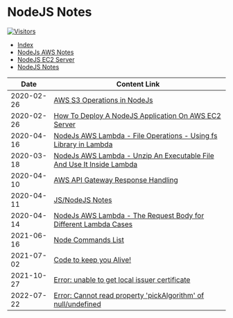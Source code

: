 # NodeJS Notes

[![Visitors](https://api.visitorbadge.io/api/visitors?path=aasisodiya.nodejs&label=aasisodiya/nodejs&labelColor=%23ffa500&countColor=%23263759&labelStyle=upper)](https://visitorbadge.io/status?path=aasisodiya.nodejs)

- [Index](https://aasisodiya.github.io/nodejs/)
- [NodeJs AWS Notes](https://aasisodiya.github.io/nodejs/nodejs-aws/)
- [NodeJS EC2 Server](https://aasisodiya.github.io/nodejs/nodejs-ec2-server/)
- [NodeJS Notes](https://aasisodiya.github.io/nodejs/notes/)

| Date       | Content Link                                                                                                                                                                                |
| ---------- | ------------------------------------------------------------------------------------------------------------------------------------------------------------------------------------------- |
| 2020-02-26 | [AWS S3 Operations in NodeJs](https://aasisodiya.github.io/nodejs/nodejs-aws/nodejs-aws-s3/)                                                                                                |
| 2020-02-26 | [How To Deploy A NodeJS Application On AWS EC2 Server](https://aasisodiya.github.io/nodejs/nodejs-ec2-server/)                                                                              |
| 2020-04-16 | [NodeJs AWS Lambda - File Operations - Using fs Library in Lambda](https://aasisodiya.github.io/nodejs/nodejs-aws/nodejs-aws-lambda/nodejs-aws-lambda-fs-operations/)                       |
| 2020-03-18 | [NodeJs AWS Lambda - Unzip An Executable File And Use It Inside Lambda](https://aasisodiya.github.io/nodejs/nodejs-aws/nodejs-aws-lambda/nodejs-aws-lambda-unzip-executablefile-operation/) |
| 2020-04-10 | [AWS API Gateway Response Handling](https://aasisodiya.github.io/nodejs/nodejs-aws/nodejs-aws-apigw/)                                                                                       |
| 2020-04-11 | [JS/NodeJS Notes](https://aasisodiya.github.io/nodejs/notes/)                                                                                                                               |
| 2020-04-14 | [NodeJs AWS Lambda - The Request Body for Different Lambda Cases](https://aasisodiya.github.io/nodejs/nodejs-aws/nodejs-aws-lambda/nodejs-aws-lambda-request-body/)                         |
| 2021-06-16 | [Node Commands List](https://aasisodiya.github.io/nodejs/notes/node-commands)                                                                                                               |
| 2021-07-02 | [Code to keep you Alive!](https://aasisodiya.github.io/nodejs/notes/scripts/teams)                                                                                                          |
| 2021-10-27 | [Error: unable to get local issuer certificate](https://aasisodiya.github.io/nodejs/notes/mocha/#error-unable-to-get-local-issuer-certificate)                                              |
| 2022-07-22 | [Error: Cannot read property 'pickAlgorithm' of null/undefined](https://aasisodiya.github.io/nodejs/notes/mocha/#error-cannot-read-property-pickalgorithm-of-nullundefined)                 |
